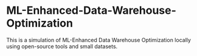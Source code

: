 # ML-Enhanced-Data-Warehouse-Optimization
This is a simulation of ML-Enhanced Data Warehouse Optimization locally using open-source tools and small datasets.
